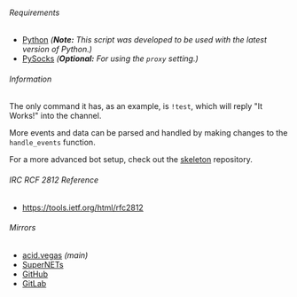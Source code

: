 ###### Requirements
* [Python](https://www.python.org/downloads/) *(**Note:** This script was developed to be used with the latest version of Python.)*
* [PySocks](https://pypi.python.org/pypi/PySocks) *(**Optional:** For using the `proxy` setting.)*

###### Information
The only command it has, as an example, is `!test`, which will reply "It Works!" into the channel.

More events and data can be parsed and handled by making changes to the `handle_events` function.

For a more advanced bot setup, check out the [skeleton](https://github.com/acidvegas/skeleton) repository.

###### IRC RCF 2812 Reference
- https://tools.ietf.org/html/rfc2812

###### Mirrors
- [acid.vegas](https://git.acid.vegas/irc) *(main)*
- [SuperNETs](https://git.supernets.org/acidvegas/irc)
- [GitHub](https://github.com/acidvegas/irc)
- [GitLab](https://gitlab.com/acidvegas/irc)
